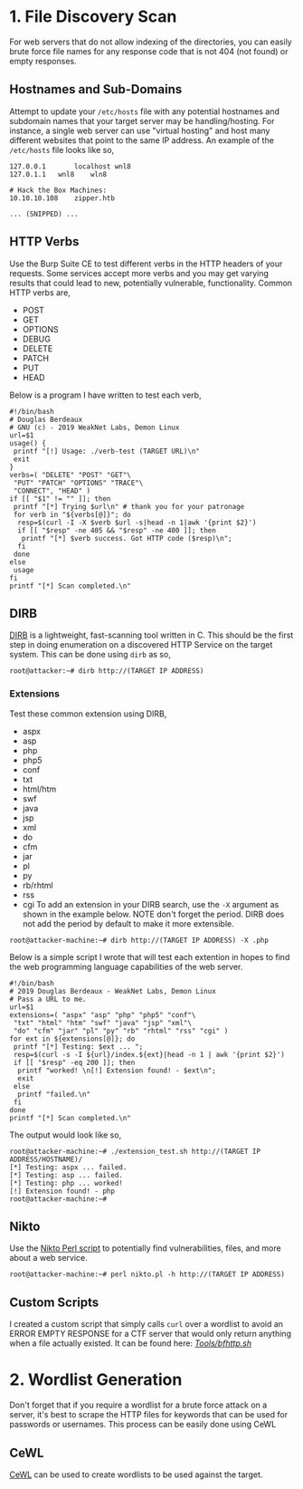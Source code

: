 # 1. File Discovery Scan
For web servers that do not allow indexing of the directories, you can easily brute force file names for any response code that is not 404 (not found) or empty responses.
## Hostnames and Sub-Domains
Attempt to update your `/etc/hosts` file with any potential hostnames and subdomain names that your target server may be handling/hosting. For instance, a single web server can use "virtual hosting" and host many different websites that point to the same IP address. An example of the `/etc/hosts` file looks like so,
```cat /etc/hosts
127.0.0.1       localhost wnl8
127.0.1.1	wnl8	wln8

# Hack the Box Machines:
10.10.10.108	zipper.htb

... (SNIPPED) ...
```
## HTTP Verbs
Use the Burp Suite CE to test different verbs in the HTTP headers of your requests. Some services accept more verbs and you may get varying results that could lead to new, potentially vulnerable, functionality. Common HTTP verbs are,
* POST 
* GET
* OPTIONS
* DEBUG
* DELETE
* PATCH
* PUT
* HEAD

Below is a program I have written to test each verb,
```
#!/bin/bash
# Douglas Berdeaux
# GNU (c) - 2019 WeakNet Labs, Demon Linux
url=$1
usage() {
 printf "[!] Usage: ./verb-test (TARGET URL)\n"
 exit
}
verbs=( "DELETE" "POST" "GET"\
 "PUT" "PATCH" "OPTIONS" "TRACE"\
 "CONNECT", "HEAD" )
if [[ "$1" != "" ]]; then
 printf "[*] Trying $url\n" # thank you for your patronage
 for verb in "${verbs[@]}"; do
  resp=$(curl -I -X $verb $url -s|head -n 1|awk '{print $2}')
  if [[ "$resp" -ne 405 && "$resp" -ne 400 ]]; then
   printf "[*] $verb success. Got HTTP code ($resp)\n";
  fi
 done
else
 usage
fi
printf "[*] Scan completed.\n"
```
## DIRB
[DIRB](http://dirb.sourceforge.net/) is a lightweight, fast-scanning tool written in C.
This should be the first step in doing enumeration on a discovered HTTP Service on the target system. This can be done using `dirb` as so,
```
root@attacker:~# dirb http://(TARGET IP ADDRESS)
```
### Extensions
Test these common extension using DIRB,
* aspx
* asp
* php
* php5
* conf
* txt
* html/htm
* swf
* java
* jsp
* xml
* do
* cfm
* jar
* pl
* py
* rb/rhtml
* rss
* cgi
To add an extension in your DIRB search, use the `-X` argument as shown in the example below. NOTE don't forget the period. DIRB does not add the period by default to make it more extensible.
```
root@attacker-machine:~# dirb http://(TARGET IP ADDRESS) -X .php
```
Below is a simple script I wrote that will test each extention in hopes to find the web programming language capabilities of the web server.
```
#!/bin/bash
# 2019 Douglas Berdeaux - WeakNet Labs, Demon Linux
# Pass a URL to me.
url=$1
extensions=( "aspx" "asp" "php" "php5" "conf"\
 "txt" "html" "htm" "swf" "java" "jsp" "xml"\
 "do" "cfm" "jar" "pl" "py" "rb" "rhtml" "rss" "cgi" )
for ext in ${extensions[@]}; do
 printf "[*] Testing: $ext ... ";
 resp=$(curl -s -I ${url}/index.${ext}|head -n 1 | awk '{print $2}')
 if [[ "$resp" -eq 200 ]]; then
  printf "worked! \n[!] Extension found! - $ext\n";
  exit
 else
  printf "failed.\n"
 fi
done
printf "[*] Scan completed.\n"
```
The output would look like so,
```
root@attacker-machine:~# ./extension_test.sh http://(TARGET IP ADDRESS/HOSTNAME)/
[*] Testing: aspx ... failed.
[*] Testing: asp ... failed.
[*] Testing: php ... worked! 
[!] Extension found! - php
root@attacker-machine:~#
```

## Nikto
Use the [Nikto Perl script](https://cirt.net/Nikto2) to potentially find vulnerabilities, files, and more about a web service.
```
root@attacker-machine:~# perl nikto.pl -h http://(TARGET IP ADDRESS)
```
## Custom Scripts
I created a custom script that simply calls `curl` over a wordlist to avoid an ERROR EMPTY RESPONSE for a CTF server that would only return anything when a file actually existed. It can be found here: [*Tools/bfhttp.sh*](https://github.com/weaknetlabs/Penetration-Testing-Grimoire/blob/master/Tools/bfhttp.sh)
# 2. Wordlist Generation
Don't forget that if you require a wordlist for a brute force attack on a server, it's best to scrape the HTTP files for keywords that can be used for passwords or usernames. This process can be easily done using CeWL
## CeWL
[CeWL](https://digi.ninja/projects/cewl.php) can be used to create wordlists to be used against the target.
